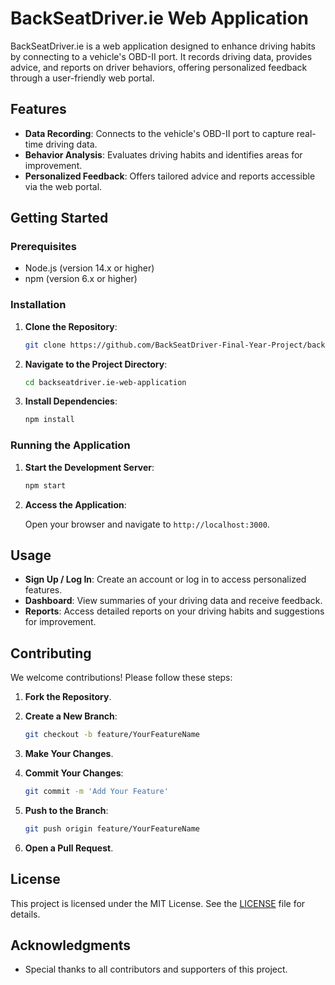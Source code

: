 # BackSeatDriver.ie Web Application

BackSeatDriver.ie is a web application designed to enhance driving habits by connecting to a vehicle's OBD-II port. It records driving data, provides advice, and reports on driver behaviors, offering personalized feedback through a user-friendly web portal.

## Features

- **Data Recording**: Connects to the vehicle's OBD-II port to capture real-time driving data.
- **Behavior Analysis**: Evaluates driving habits and identifies areas for improvement.
- **Personalized Feedback**: Offers tailored advice and reports accessible via the web portal.

## Getting Started

### Prerequisites

- Node.js (version 14.x or higher)
- npm (version 6.x or higher)

### Installation

1. **Clone the Repository**:

   ```bash
   git clone https://github.com/BackSeatDriver-Final-Year-Project/backseatdriver.ie-web-application.git
   ```

2. **Navigate to the Project Directory**:

   ```bash
   cd backseatdriver.ie-web-application
   ```

3. **Install Dependencies**:

   ```bash
   npm install
   ```

### Running the Application

1. **Start the Development Server**:

   ```bash
   npm start
   ```

2. **Access the Application**:

   Open your browser and navigate to `http://localhost:3000`.

## Usage

- **Sign Up / Log In**: Create an account or log in to access personalized features.
- **Dashboard**: View summaries of your driving data and receive feedback.
- **Reports**: Access detailed reports on your driving habits and suggestions for improvement.

## Contributing

We welcome contributions! Please follow these steps:

1. **Fork the Repository**.
2. **Create a New Branch**:

   ```bash
   git checkout -b feature/YourFeatureName
   ```

3. **Make Your Changes**.
4. **Commit Your Changes**:

   ```bash
   git commit -m 'Add Your Feature'
   ```

5. **Push to the Branch**:

   ```bash
   git push origin feature/YourFeatureName
   ```

6. **Open a Pull Request**.

## License

This project is licensed under the MIT License. See the [LICENSE](LICENSE) file for details.

## Acknowledgments

- Special thanks to all contributors and supporters of this project.
